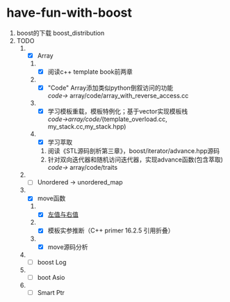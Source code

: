 # have-fun-with-boost
1. boost的下载 boost_distribution
2. TODO
   1. - [x] Array  
      1. - [x] 阅读c++ template book前两章
      2. - [x] "Code" Array添加类似python倒叙访问的功能  
         *code->* array/code/array_with_reverse_access.cc
      3. - [x] 学习模板重载，模板特例化；基于vector实现模板栈  
         *code->array/code/*(template_overload.cc, my_stack.cc,my_stack.hpp)
      4. - [x] 学习萃取
         1. 阅读《STL源码剖析第三章》，boost/iterator/advance.hpp源码
         2. 针对双向迭代器和随机访问迭代器，实现advance函数(包含萃取)  
            *code->* array/code/traits
   2. - [ ] Unordered -> unordered_map
   3. - [x] move函数
      1. - [x] [左值与右值](https://www.artima.com/articles/a-brief-introduction-to-rvalue-references)
      2. - [x] 模板实参推断（C++ primer 16.2.5 引用折叠）
      3. - [x] move源码分析
   4. - [ ] boost Log
   5. - [ ] boot Asio
   6. - [ ] Smart Ptr